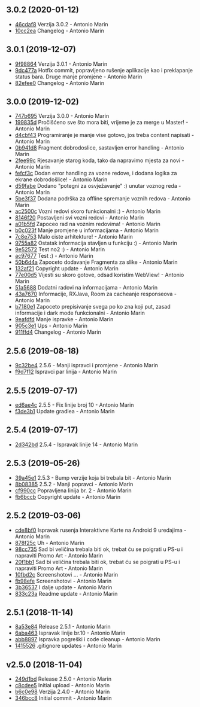 ## 3.0.2 (2020-01-12)

* [46cdaf8](https://github.com/marinantonio/android-splitbus/commit/46cdaf82e8ff6b7a3da7c977b38dbd91f1f160c0) Verzija 3.0.2 - Antonio Marin
* [10cc2ea](https://github.com/marinantonio/android-splitbus/commit/10cc2eac64c3aa6313ab7c68a58be253f453c2d1) Changelog - Antonio Marin


## 3.0.1 (2019-12-07)

* [9f98864](https://github.com/marinantonio/android-splitbus/commit/9f98864e364fca6d17013df003ef479cd0fa7d27) Verzija 3.0.1 - Antonio Marin
* [9dc477a](https://github.com/marinantonio/android-splitbus/commit/9dc477a25cc7ccedd3eb881b05291865b959103d) Hotfix commit, popravljeno rušenje aplikacije kao i preklapanje status bara. Druge manje promjene - Antonio Marin
* [82efee0](https://github.com/marinantonio/android-splitbus/commit/82efee02a7672c39385546c2f7498ccfa5e56209) Changelog - Antonio Marin


## 3.0.0 (2019-12-02)

* [747b695](https://github.com/marinantonio/android-splitbus/commit/747b6954be27fe995645f983f1c8a44177d5dc64) Verzija 3.0.0 - Antonio Marin
* [199835d](https://github.com/marinantonio/android-splitbus/commit/199835dc11811ab0745ff9564be5dd582c20013d) Pročišćeno sve što mora biti, vrijeme je za merge u Master! - Antonio Marin
* [d4cbf43](https://github.com/marinantonio/android-splitbus/commit/d4cbf435035e34b29cd2aab58d7a76e9efdf6bf3) Programiranje je manje vise gotovo, jos treba content napisati - Antonio Marin
* [0b941d8](https://github.com/marinantonio/android-splitbus/commit/0b941d85e224a136e28569183b92bb3a1ab50e99) Fragment dobrodoslice, sastavljen error handling - Antonio Marin
* [2fee99c](https://github.com/marinantonio/android-splitbus/commit/2fee99c96e41531de0976e9542b7809631b22e9c) Rjesavanje starog koda, tako da napravimo mjesta za novi - Antonio Marin
* [fefcf3c](https://github.com/marinantonio/android-splitbus/commit/fefcf3ce3c616d4ba74dcc725f28ac368ba1c0ef) Dodan error handling za vozne redove, i dodana logika za ekrane dobrodošlice! - Antonio Marin
* [d59fabe](https://github.com/marinantonio/android-splitbus/commit/d59fabe891287b12c14911b63f8546ca93324f8f) Dodano "potegni za osvježavanje" :) unutar voznog reda - Antonio Marin
* [5be3f37](https://github.com/marinantonio/android-splitbus/commit/5be3f37cdc0788ab21db10a83205b23f9770d7bf) Dodana podrška za offline spremanje voznih redova - Antonio Marin
* [ac2500c](https://github.com/marinantonio/android-splitbus/commit/ac2500cd5b28a4818f2aa09f7a7fc81a68075a5e) Vozni redovi skoro funkcionalni :) - Antonio Marin
* [8146f20](https://github.com/marinantonio/android-splitbus/commit/8146f20b6c2f1096a39d2f2ee9ddbecb625d4847) Postavljeni svi vozni redovi - Antonio Marin
* [a01b5fd](https://github.com/marinantonio/android-splitbus/commit/a01b5fd9bf43a76d7a4e1ecdfb8d5bbafff1b557) Zapoceo rad na voznim redovima! - Antonio Marin
* [b0c023f](https://github.com/marinantonio/android-splitbus/commit/b0c023fe04434aa9820293c1306d7abe857bebe9) Manje promjene u informacijama - Antonio Marin
* [7c8e753](https://github.com/marinantonio/android-splitbus/commit/7c8e75334cb711e03f36d9b9f5446003ff97c2a0) Malo ciste arhitekture! - Antonio Marin
* [9755a82](https://github.com/marinantonio/android-splitbus/commit/9755a82b52d3ff7fd142c6ce6f2f551ca0e261b6) Ostatak informacija stavljen u funkciju :) - Antonio Marin
* [9e52572](https://github.com/marinantonio/android-splitbus/commit/9e52572baf3df3f8cae912c778654859a07f8682) Test no2 :) - Antonio Marin
* [ac97677](https://github.com/marinantonio/android-splitbus/commit/ac97677000cce7e7dcd70849aceeaa95a030d559) Test :) - Antonio Marin
* [50b6d4a](https://github.com/marinantonio/android-splitbus/commit/50b6d4ab52d13da0ef47697b584869b7b5822879) Zapoceto dodavanje Fragmenta za slike - Antonio Marin
* [132af21](https://github.com/marinantonio/android-splitbus/commit/132af213ce6de4764e69ad9519d5be29d80f1ded) Copyright update - Antonio Marin
* [77e00d5](https://github.com/marinantonio/android-splitbus/commit/77e00d58ee3e42479db23d93590a21fe25128115) Vijesti su skoro gotove, odsad koristim WebView! - Antonio Marin
* [51a5688](https://github.com/marinantonio/android-splitbus/commit/51a568801749c87a88ef278de13744db4b1cd26f) Dodatni radovi na informacijama - Antonio Marin
* [43a7670](https://github.com/marinantonio/android-splitbus/commit/43a76709ba417d02546ed676a5fc96bc1255d743) Informacije, RXJava, Room za cacheanje responseova - Antonio Marin
* [b7180e1](https://github.com/marinantonio/android-splitbus/commit/b7180e10669cab9f8ed5bee025018049db627cd1) Zapoceto prepisivanje svega po ko zna koji put, zasad informacije i dark mode funkcionalni - Antonio Marin
* [9eafdfd](https://github.com/marinantonio/android-splitbus/commit/9eafdfd80a2b59b7c58e0a02145617318d6b0f66) Manje ispravke - Antonio Marin
* [905c3e1](https://github.com/marinantonio/android-splitbus/commit/905c3e151f170ace7bdfe9112104004b94c271db) Ups - Antonio Marin
* [911ffd4](https://github.com/marinantonio/android-splitbus/commit/911ffd49a975ff39142bd60e5649799539900f92) Changelog - Antonio Marin


## 2.5.6 (2019-08-18)

* [9c32be4](https://github.com/marinantonio/android-splitbus/commit/9c32be492a040b030d52d973442ce4314461cf21) 2.5.6 - Manji ispravci i promjene - Antonio Marin
* [f9d7f12](https://github.com/marinantonio/android-splitbus/commit/f9d7f12e75a440c18b611e97c1577fe2fc70f46c) Ispravci par linija - Antonio Marin


## 2.5.5 (2019-07-17)

* [ed6ae4c](https://github.com/marinantonio/android-splitbus/commit/ed6ae4c9e159e4c8096a542551994706ade2d378) 2.5.5 - Fix linije broj 10 - Antonio Marin
* [f3de3b1](https://github.com/marinantonio/android-splitbus/commit/f3de3b133e01b5deb978f405ac89b45b80b60059) Update gradlea - Antonio Marin


## 2.5.4 (2019-07-17)

* [2d342bd](https://github.com/marinantonio/android-splitbus/commit/2d342bd5d9a76df9715c973b05e60917f843f5c0) 2.5.4 - Ispravak linije 14 - Antonio Marin


## 2.5.3 (2019-05-26)

* [39a45e1](https://github.com/marinantonio/android-splitbus/commit/39a45e1aa82308db35280dfb82390e7b8656acab) 2.5.3 - Bump verzije koja bi trebala bit - Antonio Marin
* [8b08385](https://github.com/marinantonio/android-splitbus/commit/8b083850f153c9292455a607d0ca8f7220e63da0) 2.5.2 - Manji popravci - Antonio Marin
* [cf990cc](https://github.com/marinantonio/android-splitbus/commit/cf990cc70abf24138b5bee3642584ac6b0a9a19d) Popravljena linija br. 2 - Antonio Marin
* [fb6bccb](https://github.com/marinantonio/android-splitbus/commit/fb6bccbac8553a6f9fc1362ab800e692cde9453d) Copyright update - Antonio Marin


## 2.5.2 (2019-03-06)

* [cde8bf0](https://github.com/marinantonio/android-splitbus/commit/cde8bf0eedc8727b154d4420d56cfa16dd9d9bc2) Ispravak rusenja Interaktivne Karte na Android 9 uredajima - Antonio Marin
* [878f25c](https://github.com/marinantonio/android-splitbus/commit/878f25c19264ed36c22f5765efdd66f3d9b48b04) Uh - Antonio Marin
* [98cc735](https://github.com/marinantonio/android-splitbus/commit/98cc73566373bccc4c91db317467fd311e90ac4e) Sad bi veličina trebala biti ok, trebat ću se poigrati u PS-u i napraviti Promo Art - Antonio Marin
* [20f1bb1](https://github.com/marinantonio/android-splitbus/commit/20f1bb1c8995b0facf6326dafcfe990ead3f1d32) Sad bi veličina trebala biti ok, trebat ću se poigrati u PS-u i napraviti Promo Art - Antonio Marin
* [10fbd2c](https://github.com/marinantonio/android-splitbus/commit/10fbd2cddee2a806f2728900cf38ad5d4fd4168e) Screenshotovi ... - Antonio Marin
* [fb98efe](https://github.com/marinantonio/android-splitbus/commit/fb98efe21437f5ab83ee18c82910faeb956fceae) Screenshotovi - Antonio Marin
* [3b36537](https://github.com/marinantonio/android-splitbus/commit/3b36537157224b86f36cb665f21c4c7561ede019) I dalje update - Antonio Marin
* [833c23a](https://github.com/marinantonio/android-splitbus/commit/833c23aaf2cb261f26c063f3c0276b95a1d23531) Readme update - Antonio Marin


## 2.5.1 (2018-11-14)

* [8a53e84](https://github.com/marinantonio/android-splitbus/commit/8a53e8433f89214f8193221cd70313a1ec381f70) Release 2.5.1 - Antonio Marin
* [6aba463](https://github.com/marinantonio/android-splitbus/commit/6aba4631069d29e96d6c0119b3a25d25e6366d19) Ispravak linije br.10 - Antonio Marin
* [abb8897](https://github.com/marinantonio/android-splitbus/commit/abb88975f8dfe89418b1c40154fdd32c5d9ae9b5) Ispravka pogreški i code cleanup - Antonio Marin
* [1415526](https://github.com/marinantonio/android-splitbus/commit/141552694b445c02582db5e646f52a4491d912eb) .gitignore updates - Antonio Marin


## v2.5.0 (2018-11-04)

* [249d1bd](https://github.com/marinantonio/android-splitbus/commit/249d1bdfbe5205acc3b1a1c0735baa96ae7b48e8) Release 2.5.0 - Antonio Marin
* [c8cdee5](https://github.com/marinantonio/android-splitbus/commit/c8cdee5535df8bdacbc7e89b65b6e4bb06fce725) Initial upload - Antonio Marin
* [b6c0e98](https://github.com/marinantonio/android-splitbus/commit/b6c0e98f37116abea71731a6999639c35aeb0282) Verzija 2.4.0 - Antonio Marin
* [346bcc8](https://github.com/marinantonio/android-splitbus/commit/346bcc896db6767ba5f245c0e13ee0fab5ab4552) Initial commit - Antonio Marin


